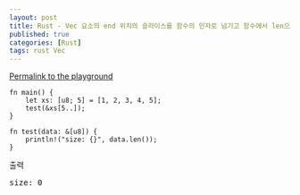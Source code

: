 ```yaml
---
layout: post
title: Rust - Vec 요소의 end 위치의 슬라이스를 함수의 인자로 넘기고 함수에서 len으로 크기 알아보기
published: true
categories: [Rust]
tags: rust Vec
---
```

[Permalink to the playground](https://play.rust-lang.org/?version=stable&mode=debug&edition=2018&gist=298419e5ae06905f5058c3d78f29dac4  )  
  
```
fn main() {
    let xs: [u8; 5] = [1, 2, 3, 4, 5];
    test(&xs[5..]);
}

fn test(data: &[u8]) {
    println!("size: {}", data.len());
}
```
  
출력  
<pre>
size: 0
</pre>  
  